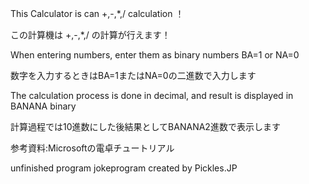 This Calculator is can +,-,*,/ calculation ！

この計算機は +,-,*,/ の計算が行えます！

When entering numbers, enter them as binary numbers BA=1 or NA=0

数字を入力するときはBA=1またはNA=0の二進数で入力します

The calculation process is done in decimal, and result is displayed in BANANA binary

計算過程では10進数にした後結果としてBANANA2進数で表示します


参考資料:Microsoftの電卓チュートリアル


unfinished program jokeprogram created by Pickles.JP
